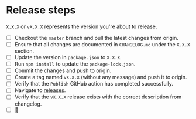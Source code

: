 # Release steps

`X.X.X` or `vX.X.X` represents the version you're about to release.

- [ ] Checkout the `master` branch and pull the latest changes from origin.
- [ ] Ensure that all changes are documented in `CHANGELOG.md` under the `X.X.X` section.
- [ ] Update the version in `package.json` to `X.X.X`.
- [ ] Run `npm install` to update the `package-lock.json`.
- [ ] Commit the changes and push to origin.
- [ ] Create a tag named `vX.X.X` (without any message) and push it to origin.
- [ ] Verify that the `Publish` GitHub action has completed successfully.
- [ ] Navigate to [releases](https://github.com/EcksDy/vscode-env-switcher/releases).
- [ ] Verify that the `vX.X.X` release exists with the correct description from changelog.
- [ ] 🎉
